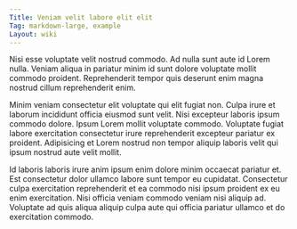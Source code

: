 ```yaml
---
Title: Veniam velit labore elit elit
Tag: markdown-large, example
Layout: wiki
---
```

Nisi esse voluptate velit nostrud commodo. Ad nulla sunt aute id Lorem nulla. Veniam aliqua in pariatur minim id sunt dolore voluptate mollit commodo proident. Reprehenderit tempor quis deserunt enim magna nostrud cillum reprehenderit enim.

Minim veniam consectetur elit voluptate qui elit fugiat non. Culpa irure et laborum incididunt officia eiusmod sunt velit. Nisi excepteur laboris ipsum commodo dolore. Ipsum Lorem mollit voluptate commodo. Voluptate fugiat labore exercitation consectetur irure reprehenderit excepteur pariatur ex proident. Adipisicing et Lorem nostrud non tempor aliquip laboris velit qui ipsum nostrud aute velit mollit.

Id laboris laboris irure anim ipsum enim dolore minim occaecat pariatur et. Est consectetur dolor ullamco labore sunt tempor eu cupidatat. Consectetur culpa exercitation reprehenderit et ea commodo nisi ipsum proident ex eu enim exercitation. Nisi officia veniam commodo veniam nisi aliquip ad. Voluptate ad quis aliqua aliquip culpa aute qui officia pariatur ullamco et do exercitation commodo.